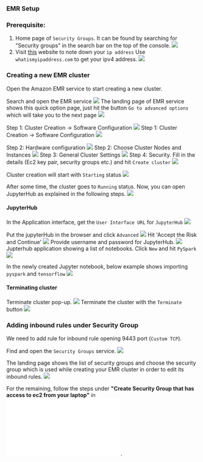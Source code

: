 ### EMR Setup
 
### Prerequisite:

1. Home page of `Security Groups`. It can be found by searching for "Security groups" in the search bar on the top of the console.
![](./images_emr/emr_5.png)
2. Visit [this](https://whatismyipaddress.com/) website to note down your `ip address`
Use `whatismyipaddress.com` to get your ipv4 address.
![](./images_emr/emr_19.png)

### Creating a new EMR cluster
Open the Amazon EMR service to start creating a new cluster. 

Search and open the EMR service
![](./images_emr/search_for_emr.png)
The landing page of EMR service shows this quick option page, just hit the button `Go to advanced options`
which will take you to the next page
![](./images_emr/emr_quick_options.png)

Step 1: Cluster Creation -> Software Configuration
![](./images_emr/emr_22.png)
Step 1: Cluster Creation -> Software Configuration
![](./images_emr/emr_21.png)


Step 2: Hardware configuration
![](./images_emr/emr_1.png)
Step 2: Choose Cluster Nodes and Instances
![](./images_emr/emr_23.png)
Step 3: General Cluster Settings
![](./images_emr/emr_4.png)
Step 4: Security. Fill in the details (Ec2 key pair, security groups etc.) and hit `Create cluster`
![](./images_emr/emr_3.png)

Cluster creation will start with `Starting` status
![](./images_emr/emr_24.png)

After some time, the cluster goes to `Running` status. Now, you can open JupyterHub as explained in the following steps.
![](./images_emr/emr_11.png)

#### JupyterHub
In the Application interface, get the `User Interface URL` for `JupyterHub`
![](./images_emr/emr_20.png)

Put the jupyterHub in the browser and click `Advanced` 
![](./images_emr/emr_18.png)
Hit 'Accept the Risk and Continue'
![](./images_emr/emr_17.png)
Provide username and password for JupyterHub.
![](./images_emr/emr_16.png)
Jupterhub application showing a list of notebooks. Click `New` and hit `PySpark`
![](./images_emr/emr_15.png)

In the newly created Jupyter notebook, below example shows importing `pyspark` and `tensorflow`
![](./images_emr/emr_12.png)


#### Terminating cluster
Terminate cluster pop-up.
![](./images_emr/emr_14.png)
Terminate the cluster with the `Terminate` button
![](./images_emr/emr_13.png)

### Adding inbound rules under Security Group
We need to add rule for inbound rule opening 9443 port (`Custom TCP`). 

Find and open the `Security Groups` service.
![](./images_emr/find_security_groups.png)

The landing page shows the list of security groups and choose the security group which is used while
creating your EMR cluster in order to edit its inbound rules.
![](./images_emr/find_security_groups.png)

For the remaining, follow the steps under **"Create Security Group that has access to ec2 from your laptop"**
in ![ec2.md](./ec2.md).
